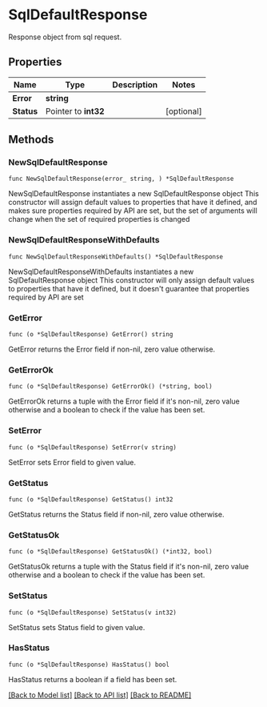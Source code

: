 # SqlDefaultResponse

Response object from sql request.

## Properties

Name | Type | Description | Notes
------------ | ------------- | ------------- | -------------
**Error** | **string** |  | 
**Status** | Pointer to **int32** |  | [optional] 

## Methods

### NewSqlDefaultResponse

`func NewSqlDefaultResponse(error_ string, ) *SqlDefaultResponse`

NewSqlDefaultResponse instantiates a new SqlDefaultResponse object
This constructor will assign default values to properties that have it defined,
and makes sure properties required by API are set, but the set of arguments
will change when the set of required properties is changed

### NewSqlDefaultResponseWithDefaults

`func NewSqlDefaultResponseWithDefaults() *SqlDefaultResponse`

NewSqlDefaultResponseWithDefaults instantiates a new SqlDefaultResponse object
This constructor will only assign default values to properties that have it defined,
but it doesn't guarantee that properties required by API are set

### GetError

`func (o *SqlDefaultResponse) GetError() string`

GetError returns the Error field if non-nil, zero value otherwise.

### GetErrorOk

`func (o *SqlDefaultResponse) GetErrorOk() (*string, bool)`

GetErrorOk returns a tuple with the Error field if it's non-nil, zero value otherwise
and a boolean to check if the value has been set.

### SetError

`func (o *SqlDefaultResponse) SetError(v string)`

SetError sets Error field to given value.


### GetStatus

`func (o *SqlDefaultResponse) GetStatus() int32`

GetStatus returns the Status field if non-nil, zero value otherwise.

### GetStatusOk

`func (o *SqlDefaultResponse) GetStatusOk() (*int32, bool)`

GetStatusOk returns a tuple with the Status field if it's non-nil, zero value otherwise
and a boolean to check if the value has been set.

### SetStatus

`func (o *SqlDefaultResponse) SetStatus(v int32)`

SetStatus sets Status field to given value.

### HasStatus

`func (o *SqlDefaultResponse) HasStatus() bool`

HasStatus returns a boolean if a field has been set.


[[Back to Model list]](../README.md#documentation-for-models) [[Back to API list]](../README.md#documentation-for-api-endpoints) [[Back to README]](../README.md)


